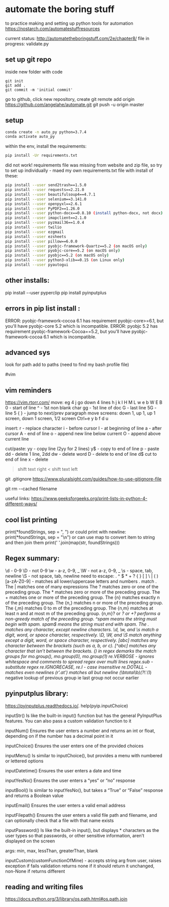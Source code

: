 # automate the boring stuff

to practice making and setting up python tools for automation
https://nostarch.com/automatestuffresources

current status: 
http://automatetheboringstuff.com/2e/chapter8/
file in progress: validate.py

## set up git repo
inside new folder with code
```
git init
git add .
git commit -m 'initial commit'

```
go to github, click new repository, create
git remote add origin https://github.com/angelahe/automate.git
git push -u origin master

## setup

```bash
conda create -n auto_py python=3.7.4
conda activate auto_py
```

within the env, install the requirements:
```bash
pip install -Ur requirements.txt
```

did not work!  requirements file was missing from website and zip file, so try to set up
individually - maed my own requirements.txt file with install of these:

```bash
pip install --user send2trash==1.5.0
pip install --user requests==2.21.0
pip install --user beautifulsoup4==4.7.1
pip install --user selenium==3.141.0
pip install --user openpyxl==2.6.1
pip install --user PyPDF2==1.26.0
pip install --user python-docx==0.8.10 (install python-docx, not docx)
pip install --user imapclient==2.1.0
pip install --user pyzmail36==1.0.4
pip install --user twilio
pip install --user ezgmail
pip install --user ezsheets
pip install --user pillow==6.0.0
pip install --user pyobjc-framework-Quartz==5.2 (on macOS only)
pip install --user pyobjc-core==5.2 (on macOS only)
pip install --user pyobjc==5.2 (on macOS only)
pip install --user python3-xlib==0.15 (on Linux only)
pip install --user pyautogui
```
## other installs:
pip install --user pyperclip
pip install pyinputplus

## errors in pip list install :
ERROR: pyobjc-framework-cocoa 6.1 has requirement pyobjc-core>=6.1, but you'll have pyobjc-core 5.2 which is incompatible.
ERROR: pyobjc 5.2 has requirement pyobjc-framework-Cocoa==5.2, but you'll have pyobjc-framework-cocoa 6.1 which is incompatible.

## advanced sys 
look for path
add to paths (need to find my bash profile file)

#vim 
## vim reminders
https://vim.rtorr.com/
move: eg 4 j go down 4 lines
h j k l
H M L
w e b
W E B
0 - start of line
^ - 1st non blank char
gg - 1st line of doc
G - last line
5G - line 5
{ } - jump to next/prev paragraph
move screens: down 1, up 1, up 1 screen, down 1 screen, 1/2 screen
Ctrl+e y b f d u

insert:
r - replace character
i - before cursor
I - at beginning of line
a - after cursor
A - end of line
o - append new line below current
O - append above current line

cut/paste:
yy - copy line (2yy for 2 lines)
y$ - copy to end of line
p - paste
dd - delete 1 line, 2dd
dw - delete word
D - delete to end of line
d$ cut to end of line
x - delete
> shift text right
< shift text left

git
.gitignore
https://www.pluralsight.com/guides/how-to-use-gitignore-file

git rm --cached filename

useful links:
https://www.geeksforgeeks.org/print-lists-in-python-4-different-ways/

## cool list printing
 print(*foundStrings, sep = ", ")
 or could print with newline:
 print(*foundStrings, sep = "\n")
 or can use map to convert item to string and then join them
 print(' '.join(map(str, foundStrings)))

## Regex summary:
\d - 0-9
\D - not 0-9
\w - a-z, 0-9, _
\W - not a-z, 0-9, _
\s - space, tab, newline
\S - not space, tab, newline
need to escape: \.  \^  \$  \*  \+  \?  \{  \}  \[  \]  \\  \|  \(  \)
[a-zA-Z0-9] - matches all lower/uppercase letters and numbers
\. match .
The | matches one of many expressions
The ? matches zero or one of the preceding group.
The * matches zero or more of the preceding group.
The + matches one or more of the preceding group.
The {n} matches exactly n of the preceding group.
The {n,} matches n or more of the preceding group.
The {,m} matches 0 to m of the preceding group.
The {n,m} matches at least n and at most m of the preceding group.
{n,m}? or *? or +? performs a non-greedy match of the preceding group.
^spam means the string must begin with spam.
spam$ means the string must end with spam.
The . matches any character, except newline characters.
\d, \w, and \s match a digit, word, or space character, respectively.
\D, \W, and \S match anything except a digit, word, or space character, respectively.
[abc] matches any character between the brackets (such as a, b, or c).
[^abc] matches any character that isn’t between the brackets.
() in regex demarks the match groups for mo.group(), mo.group(0), mo.group(1)
re.VERBOSE - ignores whitespace and comments to spread regex over multi lines
regex.sub - substitute regex
re.IGNORECASE, re.I - case insensitive
re.DOTALL - matches even newlines
(r'.at') matches all but newline
(\btotal\b)(?!.*\1)  negative lookup of previous group ie last group not occur earlier
## pyinputplus library:
https://pyinputplus.readthedocs.io/.
help(pyip.inputChoice)

inputStr() Is like the built-in input() function but has the general PyInputPlus features. 
    You can also pass a custom validation function to it

inputNum() Ensures the user enters a number and returns an int or float, depending on if 
    the number has a decimal point in it

inputChoice() Ensures the user enters one of the provided choices

inputMenu() Is similar to inputChoice(), but provides a menu with numbered or lettered options

inputDatetime() Ensures the user enters a date and time

inputYesNo() Ensures the user enters a “yes” or “no” response

inputBool() Is similar to inputYesNo(), but takes a “True” or “False” response and 
    returns a Boolean value

inputEmail() Ensures the user enters a valid email address

inputFilepath() Ensures the user enters a valid file path and filename, 
    and can optionally check that a file with that name exists

inputPassword() Is like the built-in input(), but displays * characters as the user types 
    so that passwords, or other sensitive information, aren’t displayed on the screen
    
args: min, max, lessThan, greaterThan, blank

inputCustom(customFunctionOfMine) - accepts string arg from user, raises exception if fails validation
    returns none if it should return it unchanged, non-None if returns different
    
## reading and writing files
 https://docs.python.org/3/library/os.path.html#os.path.join
 
 